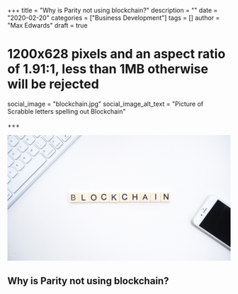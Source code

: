 +++
title = "Why is Parity not using blockchain?"
description = ""
date = "2020-02-20"
categories = ["Business Development"]
tags = []
author = "Max Edwards"
draft = true
# 1200x628 pixels and an aspect ratio of 1.91:1, less than 1MB otherwise will be rejected
social_image = "blockchain.jpg"
social_image_alt_text = "Picture of Scrabble letters spelling out Blockchain"

+++

![Picture of Scrabble letters spelling out Blockchain](blockchain.jpg)

## Why is Parity not using blockchain?
